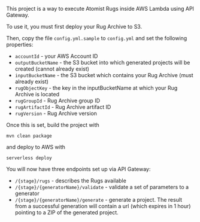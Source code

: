 This project is a way to execute Atomist Rugs inside AWS Lambda using API Gateway.

To use it, you must first deploy your Rug Archive to S3.

Then, copy the file `config.yml.sample` to `config.yml` and set the following properties:

* `accountId` - your AWS Account ID
* `outputBucketName` - the S3 bucket into which generated projects will be created (cannot already exist)
* `inputBucketName` - the S3 bucket which contains your Rug Archive (must already exist)
* `rugObjectKey` - the key in the inputBucketName at which your Rug Archive is located
* `rugGroupId` - Rug Archive group ID
* `rugArtifactId` - Rug Archive artifact ID
* `rugVersion` - Rug Archive version

Once this is set, build the project with

    mvn clean package

and deploy to AWS with

    serverless deploy

You will now have three endpoints set up via API Gateway:

* `/{stage}/rugs` - describes the Rugs available
* `/{stage}/{generatorName}/validate` - validate a set of parameters to a generator
* `/{stage}/{generatorName}/generate` - generate a project. The result from a successful generation will contain a url (which expires in 1 hour) pointing to a ZIP of the generated project.
